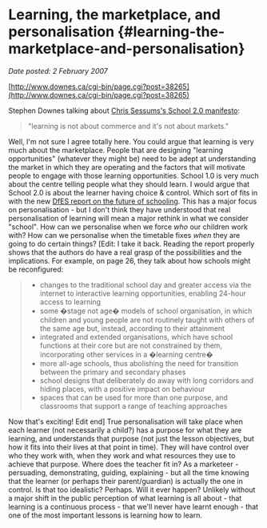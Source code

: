 # Learning, the marketplace, and personalisation {#learning-the-marketplace-and-personalisation}

_Date posted: 2 February 2007_

[http://www.downes.ca/cgi-bin/page.cgi?post=38265](http://www.downes.ca/cgi-bin/page.cgi?post=38265)

Stephen Downes talking about [Chris Sessums's School 2.0 manifesto](http://elgg.net/csessums/weblog/150678.html):

> "learning is not about commerce and it's not about markets."

Well, I'm not sure I agree totally here. You could argue that learning is very much about the marketplace. People that are designing "learning opportunities" (whatever they might be) need to be adept at understanding the market in which they are operating and the factors that will motivate people to engage with those learning opportunities. School 1.0 is very much about the centre telling people what they should learn. I would argue that School 2.0 is about the learner having choice & control. Which sort of fits in with the new [DfES report on the future of schooling](http://publications.teachernet.gov.uk/default.aspx?PageFunction=productdetails&PageMode=publications&ProductId=DFES-04255-2006&). This has a major focus on personalisation - but I don't think they have understood that real personalisation of learning will mean a major rethink in what we consider "school". How can we personalise when we force _who_ our children work with? How can we personalise when the timetable fixes _when_ they are going to do certain things? [Edit: I take it back. Reading the report properly shows that the authors do have a real grasp of the possibilities and the implications. For example, on page 26, they talk about how schools might be reconfigured:

> *   changes to the traditional school day and greater access via the internet to interactive learning opportunities, enabling 24-hour access to learning
> *   some �stage not age� models of school organisation, in which children and young people are not routinely taught with others of the same age but, instead, according to their attainment
> *   integrated and extended organisations, which have school functions at their core but are not constrained by them, incorporating other services in a �learning centre�
> *   more all-age schools, thus abolishing the need for transition between the primary and secondary phases
> *   school designs that deliberately do away with long corridors and hiding places, with a positive impact on behaviour
> *   spaces that can be used for more than one purpose, and classrooms that support a range of teaching approaches

Now that's exciting! Edit end] True personalisation will take place when each learner (not necessarily a child?) has a purpose for what they are learning, and understands that purpose (not just the lesson objectives, but how it fits into their lives at that point in time). They will have control over who they work with, when they work and what resources they use to achieve that purpose. Where does the teacher fit in? As a marketeer - persuading, demonstrating, guiding, explaining - but all the time knowing that the learner (or perhaps their parent/guardian) is actually the one in control. Is that too idealistic? Perhaps. Will it ever happen? Unlikely without a major shift in the public perception of what learning is all about - that learning is a continuous process - that we'll never have learnt enough - that one of the most important lessons is learning how to learn.